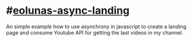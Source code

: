 #[eolunas-async-landing](https://eolunas.github.io/eolunas-async-landing/)
=============
An simple example how to use asynchrony in javascript to create a landing page and consume Youtube API for getting the last videos in my channel.
